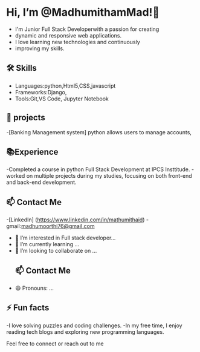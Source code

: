 # Hi, I’m @MadhumithamMad!👋 
- I'm Junior Full Stack Developerwith a passion for creating
- dynamic and responsive web applications.
- I love learning new technologies and continuously
- improving my skills.
## 🛠️ Skills
- Languages:python,Html5,CSS,javascript
- Frameworks:Django,
- Tools:Git,VS Code, Jupyter Notebook
## 🚀 projects
-[Banking Management system] python allows users 
to manage accounts,
## 📚Experience
-Completed a course in python 
Full Stack Development at IPCS
Insttitude.
-worked on multiple projects
during my studies, focusing on both
front-end and back-end development.
## 📫 Contact Me
  -[LinkedIn]
  (https://www.linkedin.com/in/mathumithaid)
  -gmail:madhumoorthi76@gmail.com
- 👀 I’m interested in Full stack developer...
- 🌱 I’m currently learning ...
- 💞️ I’m looking to collaborate on ...
  ## 📫 Contact Me
- 😄 Pronouns: ...
## ⚡ Fun facts
-I love solving puzzles and
coding challenges.
-In my free time, I enjoy
reading tech blogs and exploring
new programming languages.

Feel free to connect or reach out
to me

<!---
MadhumithamMad/MadhumithamMad is a ✨ special ✨ repository because its `README.md` (this file) appears on your GitHub profile.
You can click the Preview link to take a look at your changes.
--->
